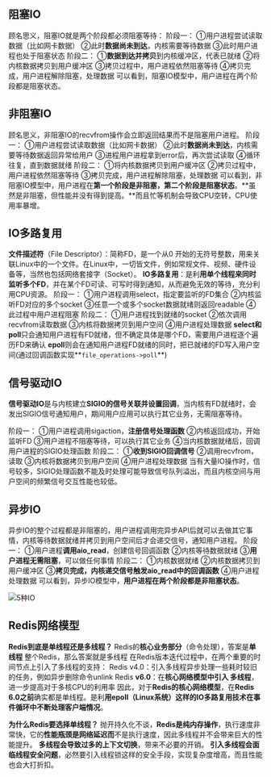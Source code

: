## 阻塞IO

顾名思义，阻塞IO就是两个阶段都必须阻塞等待：
阶段一：
	①用户进程尝试读取数据（比如网卡数据）
	②此时**数据尚未到达**，内核需要等待数据
	③此时用户进程也处于阻塞状态
阶段二：
	①**数据到达并拷贝**到内核缓冲区，代表已就绪
	②将内核数据拷贝到用户缓冲区
	③拷贝过程中，用户进程依然阻塞等待
	④拷贝完成，用户进程解除阻塞，处理数据
可以看到，阻塞IO模型中，用户进程在两个阶段都是阻塞状态。

## 非阻塞IO

顾名思义，非阻塞IO的recvfrom操作会立即返回结果而不是阻塞用户进程。
阶段一：
	①用户进程尝试读取数据（比如网卡数据）
	②此时**数据尚未到达**，内核需要等待数据返回异常给用户
	③进程用户进程拿到error后，再次尝试读取
	④循环往复，直到数据就绪
阶段二：
	①将内核数据拷贝到用户缓冲区
	②拷贝过程中，用户进程依然阻塞等待
	③拷贝完成，用户进程解除阻塞，处理数据
可以看到，非阻塞IO模型中，用户进程在**第一个阶段是非阻塞，第二个阶段是阻塞状态**。**虽然是非阻塞，但性能并没有得到提高。**而且忙等机制会导致CPU空转，CPU使用率暴增。

## IO多路复用

**文件描述符**（File Descriptor）：简称FD，是一个从0 开始的无符号整数，用来关联Linux中的一个文件。在Linux中，一切皆文件，例如常规文件、视频、硬件设备等，当然也包括网络套接字（Socket）。
**IO多路复用**：是利**用单个线程来同时监听多个FD**，并在某个FD可读、可写时得到通知，从而避免无效的等待，充分利用CPU资源。
阶段一：
	①用户进程调用select，指定要监听的FD集合
	②内核监听FD对应的多个socket
	③任意一个或多个socket数据就绪则返回readable
	④此过程中用户进程阻塞
阶段二：
	①用户进程找到就绪的socket
	②依次调用recvfrom读取数据
	③内核将数据拷贝到用户空间
	④用户进程处理数据
**select和poll**只会通知用户进程有FD就绪，但不确定具体是哪个FD，需要用户进程逐个遍历FD来确认
**epoll**则会在通知用户进程FD就绪的同时，把已就绪的FD写入用户空间(通过回调函数实现**`file_operations->poll`**)

## 信号驱动IO

**信号驱动IO**是与内核建立**SIGIO的信号关联并设置回调**，当内核有FD就绪时，会发出SIGIO信号通知用户，期间用户应用可以执行其它业务，无需阻塞等待。

阶段一：
	①用户进程调用sigaction，**注册信号处理函数**
	②内核返回成功，开始监听FD
	③用户进程不阻塞等待，可以执行其它业务
	④当内核数据就绪后，回调用户进程的SIGIO处理函数
阶段二：
	①**收到SIGIO回调信号**
	②调用recvfrom，读取
	③内核将数据拷贝到用户空间
	④用户进程处理数据
当有大量IO操作时，信号较多，SIGIO处理函数不能及时处理可能导致信号队列溢出，而且内核空间与用户空间的频繁信号交互性能也较低。

## 异步IO

异步IO的整个过程都是非阻塞的，用户进程调用完异步API后就可以去做其它事情，内核等待数据就绪并拷贝到用户空间后才会递交信号，通知用户进程。
阶段一：
	①用户进程**调用aio_read**，创建信号回调函数
	②内核等待数据就绪
	③**用户进程无需阻塞**，可以做任何事情
阶段二：
	①内核数据就绪
	②内核数据拷贝到用户缓冲区
	③**拷贝完成，内核递交信号触发aio_read中的回调函数**
	④用户进程处理数据
可以看到，异步IO模型中，**用户进程在两个阶段都是非阻塞状态**。

![5种IO](E:\MarkDown_study\Redis\img\5种IO.png)

## Redis网络模型

**Redis到底是单线程还是多线程？**
	Redis的**核心业务部分**（命令处理），答案是**单线程**
	整个Redis，那么答案就是多线程
在Redis版本迭代过程中，在两个重要的时间节点上引入了多线程的支持：
	Redis v4.0：引入多线程异步处理一些耗时较旧的任务，例如异步删除命令unlink
	Redis **v6.0**：在**核心网络模型中引入 多线程**，进一步提高对于多核CPU的利用率
因此，对于**Redis的核心网络模型**，在**Redis 6.0之前**确实都是单线程。是利**用epoll（Linux系统）这样的IO多路复用技术在事件循环中不断处理客户端情况**。

**为什么Redis要选择单线程？**
	抛开持久化不谈，**Redis是纯内存操作**，执行速度非常快，它的**性能瓶颈是网络延迟而**不是执行速度，因此多线程并不会带来巨大的性能提升。
	**多线程会导致过多的上下文切换**，带来不必要的开销。
	**引入多线程会面临线程安全问题**，必然要引入线程锁这样的安全手段，实现复杂度增高，而且性能也会大打折扣。


